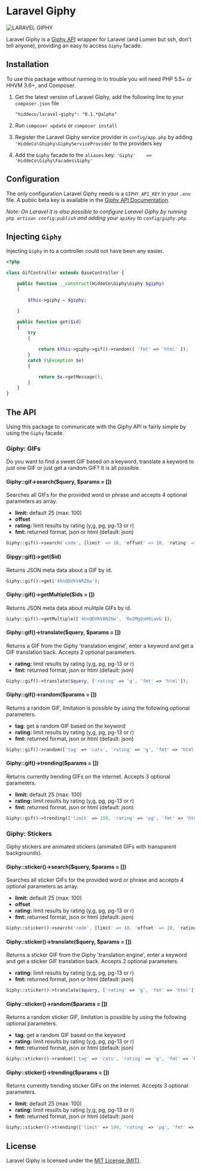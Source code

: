 Laravel Giphy
=============
![LARAVEL GIPHY](https://media4.giphy.com/media/ES4Vcv8zWfIt2/giphy.gif)

Laravel Giphy is a [Giphy API](https://api.giphy.com) wrapper for Laravel (and Lumen but ssh, don't tell anyone), providing an easy to access `Giphy` facade.

## Installation
To use this package without running in to trouble you will need PHP 5.5+ or HHVM 3.6+, and Composer.

1. Get the latest version of Laravel Giphy, add the following line to your `composer.json` file

	````"hiddeco/laravel-giphy": "0.1.*@alpha"````

2. Run `composer update` or `composer install`

3. Register the Laravel Giphy service provider in `config/app.php` by adding
`'HiddeCo\Ghiphy\GiphyServiceProvider` to the providers key

4. Add the `Giphy` facade to the `aliases` key: `'Giphy'	=> 'HiddeCo\Giphy\Facades\Giphy'`

## Configuration
The only configuration Laravel Giphy needs is a `GIPHY_API_KEY` in your `.env` file. A public beta key is available in the [Giphy API Documentation](https://github.com/giphy/GiphyAPI).

*Note: On Laravel it is also possible to configure Laravel Giphy by running `php artisan config:publish` and adding your `apiKey` to `config/giphy.php`.*

## Injecting `Giphy`
Injecting `Giphy` in to a controller could not have been any easier.

````php
<?php

class GifController extends BaseController {

	public function __construct(HiddeCo\Giphy\Giphy $giphy)
    {

		$this->giphy = $giphy;

	}

  	public function get($id)
   	{
		try
		{

			return $this->giphy->gif()->random([ 'fmt' => 'html' ]);
		}
		catch (\Exception $e)
		{

			return $e->getMessage();
		}
    }
}
````

## The API
Using this package to communicate with the Giphy API is fairly simple by using the `Giphy` facade.

### Giphy: GIFs
Do you want to find a sweet GIF based on a keyword, translate a keyword to just one GIF or just get a random GIF? It is all possible.

#### Giphy::gif->search($query, $params = [])
Searches all GIFs for the provided word or phrase and accepts 4 optional parameters as array.
- **limit:** default 25 (max: 100)
- **offset**
- **rating:** limit results by rating (y,g, pg, pg-13 or r)
- **fmt:** returned format, json or html (default: json)
````php
Giphy::gif()->search('code', [limit' => 10, 'offset' => 10, 'rating' => 'g', 'fmt' => 'html']);
````

#### Gipgy::gif()->get($id)
Returns JSON meta data about a GIF by id.
````php
Giphy::gif()->get('4hnQDVKVARZ6w');
````

#### Giphy::gif()->getMultiple($ids = [])
Returns JSON meta data about mulitple GIFs by id.
````php
Giphy::gif()->getMultiple(['4hnQDVKVARZ6w', 'Ro2MgOxH9iaVG']);
````

#### Giphy::gif()->translate($query, $params = [])
Returns a GIF from the Giphy 'translation engine', enter a keyword and get a GIF translation back. Accepts 2 optional parameters.
- **rating:** limit results by rating (y,g, pg, pg-13 or r)
- **fmt:** returned format, json or html (default: json)
````php
Giphy::gif()->translate($query, ['rating' => 'g', 'fmt' => 'html']);
````

#### Giphy::gif()->random($params = [])
Returns a random GIF, limitation is possible by using the following optional parameters.
- **tag**: get a random GIF based on the keyword
- **rating:** limit results by rating (y,g, pg, pg-13 or r)
- **fmt:** returned format, json or html (default: json)

````php
Giphy::gif()->random(['tag' => 'cats', 'rating' => 'g', 'fmt' => 'html']);
````

#### Giphy::gif()->trending($params = [])
Returns currently trending GIFs on the internet. Accepts 3 optional parameters.
- **limit:** default 25 (max: 100)
- **rating:** limit results by rating (y,g, pg, pg-13 or r)
- **fmt:** returned format, json or html (default: json)

````php
Giphy::gif()->trending(['limit' => 100, 'rating' => 'pg', 'fmt' => 'html');
````

### Giphy: Stickers
Giphy stickers are animated stickers (animated GIFs with transparent backgrounds).

#### Giphy::sticker()->search($query, $params = [])
Searches all sticker GIFs for the provided word or phrase and accepts 4 optional parameters as array.
- **limit:** default 25 (max: 100)
- **offset**
- **rating:** limit results by rating (y,g, pg, pg-13 or r)
- **fmt:** returned format, json or html (default: json)
````php
Giphy::sticker()->search('code', [limit' => 10, 'offset' => 10, 'rating' => 'g', 'fmt' => 'html']);
````

#### Giphy::sticker()->translate($query, $params = [])
Returns a sticker GIF from the Giphy 'translation engine', enter a keyword and get a sticker GIF translation back. Accepts 2 optional parameters.
- **rating:** limit results by rating (y,g, pg, pg-13 or r)
- **fmt:** returned format, json or html (default: json)
````php
Giphy::sticker()->translate($query, ['rating' => 'g', 'fmt' => 'html']);
````

#### Giphy::sticker()->random($params = [])
Returns a random sticker GIF, limitation is possible by using the following optional parameters.
- **tag**: get a random GIF based on the keyword
- **rating:** limit results by rating (y,g, pg, pg-13 or r)
- **fmt:** returned format, json or html (default: json)

````php
Giphy::sticker()->random(['tag' => 'cats', 'rating' => 'g', 'fmt' => 'html]);
````

#### Giphy::sticker()->trending($params = [])
Returns currently trending sticker GIFs on the internet. Accepts 3 optional parameters.
- **limit:** default 25 (max: 100)
- **rating:** limit results by rating (y,g, pg, pg-13 or r)
- **fmt:** returned format, json or html (default: json)

````php
Giphy::sticker()->trending(['limit' => 100, 'rating' => 'pg', 'fmt' => 'html']);
````

## License
Laravel Giphy is licensed under the [MIT License (MIT)](https://github.com/hiddeco/laravel-giphy/blob/master/LICENSE).

